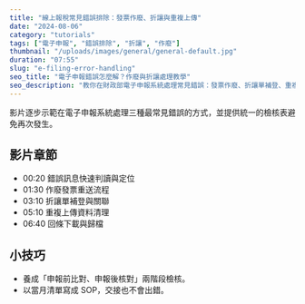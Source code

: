 ```yaml
---
title: "線上報稅常見錯誤排除：發票作廢、折讓與重複上傳"
date: "2024-08-06"
category: "tutorials"
tags: ["電子申報", "錯誤排除", "折讓", "作廢"]
thumbnail: "/uploads/images/general/general-default.jpg"
duration: "07:55"
slug: "e-filing-error-handling"
seo_title: "電子申報錯誤怎麼解？作廢與折讓處理教學"
seo_description: "教你在財政部電子申報系統處理常見錯誤：發票作廢、折讓單補登、重複上傳資料清理，以及回條保存與對帳。"
---
```


影片逐步示範在電子申報系統處理三種最常見錯誤的方式，並提供統一的檢核表避免再次發生。

## 影片章節

- 00:20 錯誤訊息快速判讀與定位
- 01:30 作廢發票重送流程
- 03:10 折讓單補登與關聯
- 05:10 重複上傳資料清理
- 06:40 回條下載與歸檔

## 小技巧

- 養成「申報前比對、申報後核對」兩階段檢核。
- 以當月清單寫成 SOP，交接也不會出錯。

